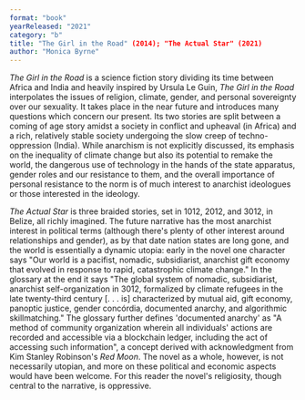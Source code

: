```yaml
---
format: "book"
yearReleased: "2021"
category: "b"
title: "The Girl in the Road" (2014); "The Actual Star" (2021)
author: "Monica Byrne"
---
```

_The Girl in the Road_ is a science fiction story dividing its time between Africa and India and heavily inspired by Ursula Le Guin, _The Girl in the Road_ interpolates the issues of religion, climate, gender, and personal sovereignty over our sexuality. It takes place in the near future and introduces many questions which concern our present. Its two stories are split between a coming of age story amidst a society in conflict and upheaval (in Africa) and a rich, relatively stable society undergoing the slow creep of techno-oppression (India). While anarchism is not explicitly discussed, its emphasis on the inequality of climate change but also its potential to remake the world, the dangerous use of technology in the hands of the state apparatus, gender roles and our resistance to them, and the overall importance of personal resistance to the norm is of much interest to anarchist ideologues or those interested in the ideology.

_The Actual Star_ is three braided stories, set in 1012, 2012, and 3012, in Belize, all richly imagined. The future narrative has the most anarchist interest in political terms (although there's plenty of other interest around relationships and gender), as by that date nation states are long gone, and the world is essentially a dynamic utopia: early in the novel one character says "Our world is a pacifist, nomadic, subsidiarist, anarchist gift economy that evolved in response to rapid, catastrophic climate change." In the glossary at the end it says "The global system of nomadic, subsidiarist, anarchist self-organization in 3012, formalized by climate refugees in the late twenty-third century [. . . is] characterized by mutual aid, gift economy, panoptic justice, gender concórdia, documented anarchy, and algorithmic skillmatching." The glossary further defines 'documented anarchy' as "A method of community organization wherein all individuals' actions are recorded and accessible via a blockchain ledger, including the act of accessing such information", a concept derived with acknowledgment from Kim Stanley Robinson's _Red Moon_. The novel as a whole, however, is not necessarily utopian, and more on these political and economic aspects would have been welcome. For this reader the novel's religiosity, though central to the narrative, is oppressive.

